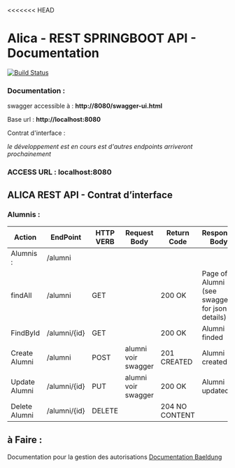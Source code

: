 <<<<<<< HEAD
# Alica - REST SPRINGBOOT API  - Documentation

[![Build Status](https://codefirst.iut.uca.fr/api/badges/SportsSpot/SportsSpot/status.svg)](https://codefirst.iut.uca.fr/SportsSpot/SportsSpot)

### Documentation : 
swagger accessible à :
**http://8080/swagger-ui.html**

Base url : **http://localhost:8080**

Contrat d'interface : 

*le développement est en cours est d'autres endpoints arriveront prochainement*




### ACCESS URL : localhost:8080


## ALICA REST API - Contrat d’interface

### Alumnis :

| Action | EndPoint | HTTP VERB | Request Body | Return Code | Response Body |
| --- | --- | --- | --- | --- | --- |
| Alumnis :  | /alumni |  |  |  |  |
| findAll | /alumni | GET |  | 200 OK  | Page of Alumni (see swagger for json details) |
| FindById | /alumni/{id} | GET |  | 200 OK  | Alumni finded |
| Create Alumni | /alumni | POST | alumni voir swagger | 201 CREATED | Alumni created |
| Update Alumni | /alumni/{id} | PUT | alumni voir swagger | 200 OK  | Alumni updated |
| Delete Alumni | /alumni/{id} | DELETE |  | 204 NO CONTENT |  |




## à Faire :
Documentation pour la gestion des autorisations
[Documentation Baeldung](https://www.baeldung.com/role-and-privilege-for-spring-security-registration)


